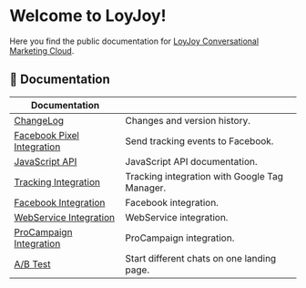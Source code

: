 # Welcome to LoyJoy!

Here you find the public documentation for [LoyJoy Conversational Marketing Cloud](https://www.loyjoy.com).

## 📖 Documentation

| Documentation                                                                         |                                                  |
| ------------------------------------------------------------------------------------- | ------------------------------------------------ |
| [ChangeLog](CHANGELOG.md)                                                             | Changes and version history.                     |
| [Facebook Pixel Integration](documentation/FACEBOOK_PIXEL.md)                         | Send tracking events to Facebook.                |
| [JavaScript API](documentation/JAVASCRIPT_API.md)                                     | JavaScript API documentation.                    |
| [Tracking Integration](documentation/GOOGLE_TAG_MANAGER.md)                           | Tracking integration with Google Tag Manager.    |
| [Facebook Integration](documentation/FACEBOOK_INTEGRATION.md)                         | Facebook integration.                            |
| [WebService Integration](documentation/WEBSERVICE_INTEGRATION.md)                     | WebService integration.                          |
| [ProCampaign Integration](documentation/pro_campaign/PRO_CAMPAIGN_INTEGRATION.md)     | ProCampaign integration.                         |
| [A/B Test](documentation/DYNAMIC_LANDING_PAGE.md)                                     | Start different chats on one landing page.       |
